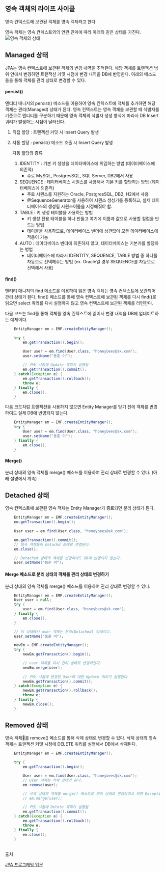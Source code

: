 ## 영속 객체의 라이프 사이클

영속 컨텍스트에 보관된 객체를 영속 객체라고 한다.


영속 객체는 영속 컨텍스트와의 연관 관계에 따라 아래와 같은 상태를 가진다.
![영속 객체의 상태](https://www.objectdb.com/files/images/manual/jpa-states.png)

## Managed 상태
JPA는 영속 컨텍스트에 보관된 객체의 변경 내역을 추적한다. 해당 객체를 트랜잭션 범위 안에서 변경하면 트랜잭션 커밋 시점에 변경 내역을 DB에 반영한다.
아래의 메소드들을 통해 객체를 관리 상태로 변경할 수 있다.

#### persist()
엔티티 매니저의 persist() 메소드를 이용하여 영속 컨텍스트에 객체를 추가하면 해당 객체는 관리(Managed) 상태가 된다.
영속 컨텍스트는 영속 객체를 보관할 때 식별자를 기준으로 엔티티를 구분하기 때문에 영속 객체의 식별자 생성 방식에 따라서
DB Insert 쿼리가 발생하는 시점이 달라진다.

1. 직접 할당 : 트랜젝션 커밋 시 Insert Query 발생
2. 자동 할당 : persist() 메소드 호출 시 Insert Query 발생 
    
    자동 할당의 종류 
    1. IDENTITY : 기본 키 생성을 데이터베이스에 위임하는 방법 (데이터베이스에 의존적)
        - 주로 MySQL, PostgresSQL, SQL Server, DB2에서 사용
    2. SEQUENCE : 데이터베이스 시퀀스를 사용해서 기본 키를 할당하는 방법 (데이터베이스에 의존적)
        - 주로 시퀀스를 지원하는 Oracle, PostgresSQL, DB2, H2에서 사용
        - @SequenceGenerator를 사용하여 시퀀스 생성기를 등록하고, 실제 데이터베이스의 생성될 시퀀스이름을 지정해줘야 함.
    3. TABLE : 키 생성 테이블을 사용하는 방법
        - 키 생성 전용 테이블을 하나 만들고 여기에 이름과 값으로 사용할 컬럼을 만드는 방법
        - 테이블을 사용하므로, 데이터베이스 벤더에 상관없이 모든 데이터베이스에 적용이 가능
    4. AUTO : 데이터베이스 벤더에 의존하지 않고, 데이터베이스는 기본키를 할당하는 벙법
        - 데이터베이스에 따라서 IDENTITY, SEQUENCE, TABLE 방법 중 하나를 자동으로 선택해주는 방법 (ex. Oracle일 경우 SEQUENCE를 자동으로 선택해서 사용)


#### find()
엔티티 매니져의 find 메소드를 이용하여 읽은 영속 객체는 영속 컨텍스트에 보관되어 관리 상태가 된다.
find() 메소드를 통해 영속 컨텍스트에 보관된 객체를 다시 find()로 읽으면 select 쿼리를 다시 실행하지 않고 영속 컨텍스트에 보관된 객체를 리턴한다.

다음 코드는 find를 통해 객체를 영속 컨텍스트에 읽어서 변경 내역을 DB에 업데이트하는 예제이다.

```Java
    EntityManager em = EMF.createEntityManager();

    try {
        em.getTransaction().begin();   

        User user = em.find(User.class, "honeybees@sk.com");
        user.setName("동훈 이");
        
        // 커밋 시점에 Update 쿼리가 실행됨
        em.getTransaction().commit();
    } catch(Exception e) {
        em.getTransaction().rollback();
        throw e;
    } finally {
        em.close();
    }
```

다음 코드처럼 트랜잭션을 사용하지 않으면 Entity Manager를 닫기 전에 객체를 변경하여도 실제 DB에 반영되지 않는다.
```Java
    EntityManager em = EMF.createEntityManager();
    try {
        User user = em.find(User.class, "honeybees@sk.com");
        user.setName("동훈 이");
    } finally {
        em.close();
    }
```


#### Merge()
분리 상태의 영속 객체를 merge() 메소드를 이용하여 관리 상태로 변경할 수 있다.
(아래 설명에서 계속)



## Detached 상태
영속 컨텍스트에 보관된 영속 객체는 Entity Manager가 종료되면 분리 상태가 된다.
```Java
    EntityManager em = EMF.createEntityManager();
    em.getTransaction().begin(); 
    
    User user = em.find(User.class, "honeybees@sk.com");

    em.getTransaction().commit();
    // 영속 객체들이 detachd 상태로 변경된다.
    em.close();

    // Detached 상태의 객체를 변경하여도 DB에 반영되지 않는다.
    user.setName("동훈 이");
```


#### Merge 메소드로 분리 상태의 객체를 관리 상태로 변경하기
분리 상태의 영속 객체를 merge() 메소드를 이용하여 관리 상태로 변경할 수 있다.

```Java
    EntityManager em = EMF.createEntityManager();
    User user = null;
    try {
        user = em.find(User.class, "honeybees@sk.com");
    } finally {
        em.close();
    }

    // 이 상태에서 user 객체는 분리(Detached) 상태이다.
    user.setName("동훈 이");

    newEm = EMF.createEntityManager();
    try {
        newEm.getTransaction().begin();   

        // user 객체를 다시 관리 상태로 변경하였다.
        newEm.merge(user);
        
        // 커밋 시점에 변경된 User에 대한 Update 쿼리가 실행된다.
        newEm.getTransaction().commit();
    } catch(Exception e) {
        newEm.getTransaction().rollback();
        throw e;
    } finally {
        newEm.close();
    }
```


## Removed 상태
영속 객체를 remove() 메소드를 통해 삭제 상태로 변경할 수 있다.
삭제 상태의 영속 객체는 트랜젝션 커밋 시점에 DELETE 쿼리를 실행해서 DB에서 삭제된다.

```Java
    EntityManager em = EMF.createEntityManager();

    try {
        em.getTransaction().begin();   

        User user = em.find(User.class, "honeybees@sk.com");
        // User 객체는 삭제 상태가 된다.
        em.remove(user);

        // 삭제 상태의 객체를 merge() 메소드로 관리 상태로 변경하려고 하면 Exception이 발생한다.
        // em.merge(user);

        // 커밋 시점에 Delete 쿼리가 실행됨
        em.getTransaction().commit();
    } catch(Exception e) {
        em.getTransaction().rollback();
        throw e;
    } finally {
        em.close();
    }
```

</br>
출처

[JPA 프로그래밍 입문](https://www.kame.co.kr/nkm/detail.php?tcode=299&tbook_jong=3)
